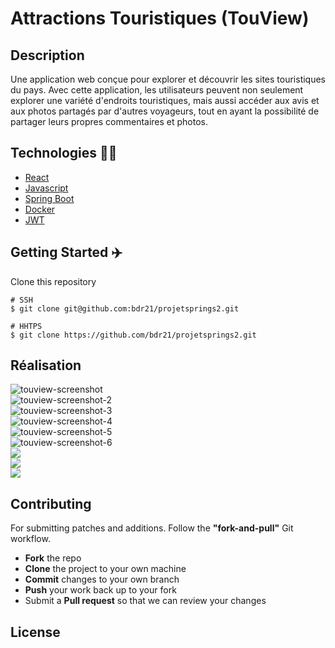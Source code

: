 # Attractions Touristiques (TouView)

## Description

Une application web conçue pour explorer et découvrir les sites touristiques du pays. Avec cette application, les utilisateurs peuvent non seulement explorer une variété d'endroits touristiques, mais aussi accéder aux avis et aux photos partagés par d'autres voyageurs, tout en ayant la possibilité de partager leurs propres commentaires et photos.

## Technologies :man_technologist:

- [React](https://react.dev/)
- [Javascript](https://www.javascript.com/)
- [Spring Boot](https://spring.io/projects/spring-boot)
- [Docker](https://www.docker.com/)
- [JWT](https://jwt.io/)

## Getting Started :airplane:

Clone this repository

```shell
# SSH
$ git clone git@github.com:bdr21/projetsprings2.git

# HHTPS
$ git clone https://github.com/bdr21/projetsprings2.git
```

## Réalisation

<div style="display: flex; flex-direction: column">
    <img src="https://imageupload.io/ib/PFzItZWPgwrcDqb_1694965342.png" alt="touview-screenshot"/>
    <img src="https://imageupload.io/ib/pnjE2jOZw2TMRnX_1694965154.png" alt="touview-screenshot-2"/>
    <img src="https://imageupload.io/ib/GDnJY7Br9o9D0RM_1694965169.png" alt="touview-screenshot-3"/>
    <img src="https://imageupload.io/ib/F3soioEWetQv9nM_1694965168.png" alt="touview-screenshot-4"/>
    <img src="https://imageupload.io/ib/e1ByFvnCO2Z4j8x_1694965127.png" alt="touview-screenshot-5"/>
    <img src="https://imageupload.io/ib/X027IIJ5wZp4LL3_1694965129.png" alt="touview-screenshot-6"/>
    <img src="https://imageupload.io/ib/7Z7NsW1pmpL88HK_1694965342.png alt="touview-screenshot-7"/>
    <img src="https://imageupload.io/ib/cmku6mely9wJzGd_1694965339.png alt="touview-screenshot-8"/>
    <img src="https://imageupload.io/ib/g69nwQcGB7Mnbd8_1694965342.png alt="touview-screenshot-9"/>
</div>

## Contributing

For submitting patches and additions. Follow the **"fork-and-pull"** Git workflow.

- **Fork** the repo
- **Clone** the project to your own machine
- **Commit** changes to your own branch
- **Push** your work back up to your fork
- Submit a **Pull request** so that we can review your changes

## License
